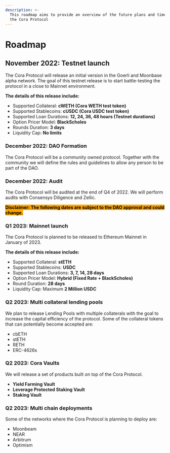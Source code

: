 ```yaml
---
description: >-
  This roadmap aims to provide an overview of the future plans and timelines of
  the Cora Protocol
---
```


# Roadmap

## November 2022: Testnet launch

The Cora Protocol will release an initial version in the Goerli and Moonbase alpha network. The goal of this testnet release is to start battle-testing the protocol in a close to Mainnet environment.

**The details of this release include:**

* Supported Collateral: **cWETH (Cora WETH test token)**
* Supported Stablecoins: **cUSDC (Cora USDC test token)**
* Supported Loan Durations: **12, 24, 36, 48 hours (Testnet durations)**
* Option Pricer Model: **BlackScholes**
* Rounds Duration: **3 days**
* Liquidity Cap: **No limits**

### December 2022: DAO Formation

The Cora Protocol will be a community owned protocol. Together with the community we will define the rules  and guidelines to allow any person to be part of the DAO.

### December 2022: Audit

The Cora Protocol will be audited at the end of Q4 of 2022. We will perform audits with Consensys Diligence and Zellic.

<mark style="background-color:orange;">**Disclaimer: The following dates are subject to the DAO approval and could change.**</mark>

### Q1 2023: Mainnet launch

The Cora Protocol is planned to be released to Ethereum Mainnet in January of 2023.

**The details of this release include:**

* Supported Collateral: **stETH**
* Supported Stablecoins: **USDC**
* Supported Loan Durations: **3, 7, 14, 28 days**
* Option Pricer Model: **Hybrid (Fixed Rate + BlackScholes)**
* Round Duration: **28 days**
* Liquidity Cap: Maximum **2 Million USDC**

### **Q2 2023: Multi collateral lending pools**

We plan to release Lending Pools with multiple collaterals with the goal to increase the capital efficiency of the protocol. Some of the collateral tokens that can potentially become accepted are:

* cbETH
* stETH
* RETH
* ERC-4626s

### Q2 2023: Cora Vaults

We will release a set of products built on top of the Cora Protocol.

* **Yield Farming Vault**
* **Leverage Protected Staking Vault**
* **Staking Vault**

### Q2 2023: Multi chain deployments

Some of the networks where the Cora Protocol is planning to deploy are:

* Moonbeam
* NEAR
* Arbitrum
* Optimism
